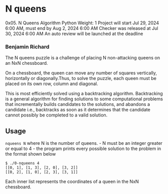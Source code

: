 # N queens

0x05. N Queens
Algorithm
Python
Weight: 1
Project will start Jul 29, 2024 6:00 AM, must end by Aug 2, 2024 6:00 AM
Checker was released at Jul 30, 2024 6:00 AM
An auto review will be launched at the deadline

### Benjamin Richard

The N queens puzzle is a challenge of placing N non-attacking queens on an NxN chessboard.

On a chessboard, the queen can move any number of squares vertically, horizontally
or diagonally.Thus, to solve the puzzle, each queen must be placed on its own
row, column and diagonal.

This is most efficiently solved using a backtracking algorithm. Backtracking is
a general algorithm for finding solutions to some computational problems that
incrementally builds candidates to the solutions, and abandons a candidate i.e.,
backtracks as soon as it determines that the candidate cannot possibly be completed
to a valid solution.

## Usage

`nqueens N`
where N is the number of queens. - N must be an integer greater or equal to 4 - the program prints every possible solution to the problem in the format
shown below

```
$ ./0-nqueens 4
[[0, 1], [1, 3], [2, 0], [3, 2]]
[[0, 2], [1, 0], [2, 3], [3, 1]]
```

Each inner list represents the coordinates of a queen in the NxN chessboard.
